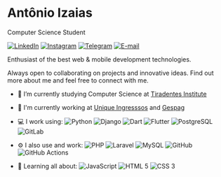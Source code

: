 # Antônio Izaias

Computer Science Student

[![LinkedIn](https://img.shields.io/badge/-antonioizaias-blue?style=flat&logo=LinkedIn&logoColor=white&link=https://www.linkedin.com/in/antonioizaias/)](https://www.linkedin.com/in/antonioizaias/ "LinkedIn") [![Instagram](https://img.shields.io/badge/-antonioizs-purple?style=flat&logo=instagram&logoColor=white&link=https://instagram.com/antonioizs/)](https://instagram.com/antonioizs "Instagram") [![Telegram](https://img.shields.io/badge/-@antonioizaias-0088CC?style=flat&logo=Telegram&logoColor=white&link=https://t.me/antonioizaias/)](https://t.me/antonioizaias "Telegram") [![E-mail](https://img.shields.io/badge/-contato@antonioizaias.dev-c14438?style=flat&logo=Gmail&logoColor=white&link=mailto:contato@antonioizaias.dev?subject=Olá,%20Antônio!%20)](mailto:contato@antonioizaias.dev?subject=Olá,%20Antônio!%20 "E-mail")

Enthusiast of the best web & mobile development technologies. 

Always open to collaborating on projects and innovative ideas. Find out more about me and feel free to connect with me.

- 🔭 I’m currently studying Computer Science at [Tiradentes Institute](https://al.unit.br/ "Centro Universitário Tiradentes")

- 🏢 I'm currently working at [Unique Ingresssos](https://github.com/unique-ingressos "Unique Ingressos") and [Gespag](https://github.com/gespag-brasil "Gespag")

- 💻 I work using: ![Python](https://img.shields.io/badge/-Python-black?style=flat&logo=Python ) ![Django](https://img.shields.io/badge/-Django-092E20?style=flat&logo=Django) ![Dart](https://img.shields.io/badge/-Dart-1572B6?style=flat&logo=Dart) ![Flutter](https://img.shields.io/badge/-Flutter-1572B6?style=flat&logo=Flutter) ![PostgreSQL](https://img.shields.io/badge/-PostgreSQL-336791?style=flat&logo=PostgreSQL) ![GitLab](https://img.shields.io/badge/-GitLab-FCA121?style=flat&logo=GitLab)

- ⚙️ I also use and work: ![PHP](https://img.shields.io/badge/-PHP-563D7C?style=flat&logo=PHP) ![Laravel](https://img.shields.io/badge/-Laravel-FCA121?style=flat&logo=Laravel) ![MySQL](https://img.shields.io/badge/-MySQL-orange?style=flat&logo=MySQL&logoColor=white) ![GitHub](https://img.shields.io/badge/-GitHub-181717?style=flat&logo=GitHub) ![GitHub Actions](https://img.shields.io/badge/-GitHub%20Actions-2088FF?style=flat&logo=github-actions&logoColor=white)

- 🌱 Learning all about: ![JavaScript](https://img.shields.io/badge/-JavaScript-black?style=flat&logo=JavaScript) ![HTML 5](https://img.shields.io/badge/-HTML%205-E34F26?style=flat&logo=HTML5&logoColor=white) ![CSS 3](https://img.shields.io/badge/-CSS%203-1572B6?style=flat&logo=CSS3)